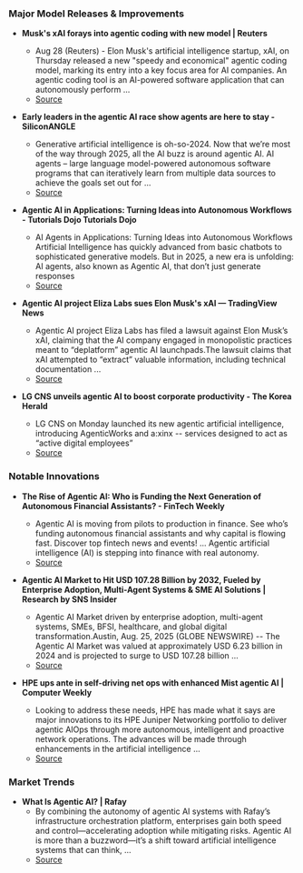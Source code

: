 ### Major Model Releases & Improvements

- **Musk's xAI forays into agentic coding with new model | Reuters**
  - Aug 28 (Reuters) - Elon Musk's artificial intelligence startup, xAI, on Thursday released a new "speedy and economical" agentic coding model, marking its entry into a key focus area for AI companies. An agentic coding tool is an AI-powered software application that can autonomously perform ...
  - [Source](https://www.reuters.com/business/musks-xai-forays-into-agentic-coding-with-new-model-2025-08-28/)

- **Early leaders in the agentic AI race show agents are here to stay - SiliconANGLE**
  - Generative artificial intelligence is oh-so-2024. Now that we’re most of the way through 2025, all the AI buzz is around agentic AI. AI agents – large language model-powered autonomous software programs that can iteratively learn from multiple data sources to achieve the goals set out for ...
  - [Source](https://siliconangle.com/2025/08/28/early-leaders-agentic-ai-race-show-agents-stay)

- **Agentic AI in Applications: Turning Ideas into Autonomous Workflows - Tutorials Dojo Tutorials Dojo**
  - AI Agents in Applications: Turning Ideas into Autonomous Workflows Artificial Intelligence has quickly advanced from basic chatbots to sophisticated generative models. But in 2025, a new era is unfolding: AI agents, also known as Agentic AI, that don’t just generate responses
  - [Source](https://tutorialsdojo.com/ai-agents-digital-teammate/)

- **Agentic AI project Eliza Labs sues Elon Musk's xAI — TradingView News**
  - Agentic AI project Eliza Labs has filed a lawsuit against Elon Musk’s xAI, claiming that the AI company engaged in monopolistic practices meant to “deplatform” agentic AI launchpads.The lawsuit claims that xAI attempted to “extract” valuable information, including technical documentation ...
  - [Source](https://www.tradingview.com/news/cointelegraph:5cfa9cbca094b:0-agentic-ai-project-eliza-labs-sues-elon-musk-s-xai/)

- **LG CNS unveils agentic AI to boost corporate productivity - The Korea Herald**
  - LG CNS on Monday launched its new agentic artificial intelligence, introducing AgenticWorks and a:xinx -- services designed to act as “active digital employees”
  - [Source](https://www.koreaherald.com/article/10561390)

### Notable Innovations

- **The Rise of Agentic AI: Who is Funding the Next Generation of Autonomous Financial Assistants? - FinTech Weekly**
  - Agentic AI is moving from pilots to production in finance. See who’s funding autonomous financial assistants and why capital is flowing fast. Discover top fintech news and events! ... Agentic artificial intelligence (AI) is stepping into finance with real autonomy.
  - [Source](https://www.fintechweekly.com/magazine/articles/agentic-ai-finance-funding-boom)

- **Agentic AI Market to Hit USD 107.28 Billion by 2032, Fueled by Enterprise Adoption, Multi-Agent Systems & SME AI Solutions | Research by SNS Insider**
  - Agentic AI Market driven by enterprise adoption, multi-agent systems, SMEs, BFSI, healthcare, and global digital transformation.Austin, Aug. 25, 2025 (GLOBE NEWSWIRE) -- The Agentic AI Market was valued at approximately USD 6.23 billion in 2024 and is projected to surge to USD 107.28 billion ...
  - [Source](https://finance.yahoo.com/news/agentic-ai-market-hit-usd-130000868.html)

- **HPE ups ante in self-driving net ops with enhanced Mist agentic AI | Computer Weekly**
  - Looking to address these needs, HPE has made what it says are major innovations to its HPE Juniper Networking portfolio to deliver agentic AIOps through more autonomous, intelligent and proactive network operations. The advances will be made through enhancements in the artificial intelligence ...
  - [Source](https://www.computerweekly.com/news/366630054/HPE-ups-ante-in-self-driving-net-ops-with-enhanced-Mist-agentic-AI)

### Market Trends

- **What Is Agentic AI? | Rafay**
  - By combining the autonomy of agentic AI systems with Rafay’s infrastructure orchestration platform, enterprises gain both speed and control—accelerating adoption while mitigating risks. Agentic AI is more than a buzzword—it’s a shift toward artificial intelligence systems that can think, ...
  - [Source](https://rafay.co/ai-and-cloud-native-blog/what-is-agentic-ai)